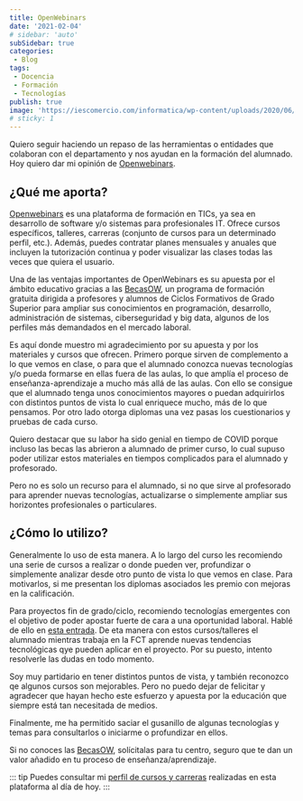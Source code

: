 ```yaml
---
title: OpenWebinars
date: '2021-02-04'
# sidebar: 'auto'
subSidebar: true
categories:
 - Blog
tags:
 - Docencia
 - Formación
 - Tecnologías
publish: true
image: 'https://iescomercio.com/informatica/wp-content/uploads/2020/06/logo-openwebinars-colabora.png'
# sticky: 1
---
```

Quiero seguir haciendo un repaso de las herramientas o entidades que colaboran con el departamento y nos ayudan en la formación del alumnado. Hoy quiero dar mi opinión de [Openwebinars](https://openwebinars.net/).

<!-- more -->

## ¿Qué me aporta?
[Openwebinars](https://openwebinars.net/) es una plataforma de formación en TICs, ya sea en desarrollo de software y/o sistemas para profesionales IT. Ofrece cursos específicos, talleres, carreras (conjunto de cursos para un determinado perfil, etc.). Además, puedes contratar planes mensuales y anuales que incluyen la tutorización continua y poder visualizar las clases todas las veces que quiera el usuario.

Una de las ventajas importantes de OpenWebinars es su apuesta por el ámbito educativo gracias a las [BecasOW](https://recursos.openwebinars.net/becasow/), un programa de formación gratuita dirigida a profesores y alumnos de Ciclos Formativos de Grado Superior para ampliar sus conocimientos en programación, desarrollo, administración de sistemas, ciberseguridad y big data, algunos de los perfiles más demandados en el mercado laboral.

Es aquí donde muestro mi agradecimiento por su apuesta y por los materiales y cursos que ofrecen. Primero porque sirven de complemento a lo que vemos en clase, o para que el alumnado conozca nuevas tecnologías y/o pueda formarse en ellas fuera de las aulas, lo que amplía el proceso de enseñanza-aprendizaje a mucho más allá de las aulas. Con ello se consigue que el alumnado tenga unos conocimientos mayores o puedan adquirirlos con distintos puntos de vista lo cual enriquece mucho, más de lo que pensamos. Por otro lado otorga diplomas una vez pasas los cuestionarios y pruebas de cada curso.

Quiero destacar que su labor ha sido genial en tiempo de COVID porque incluso las becas las abrieron a alumnado de primer curso, lo cual supuso poder utilizar estos materiales en tiempos complicados para el alumnado y profesorado. 

Pero no es solo un recurso para el alumnado, si no que sirve al profesorado para aprender nuevas tecnologías, actualizarse o simplemente ampliar sus horizontes profesionales o particulares.

## ¿Cómo lo utilizo?

Generalmente lo uso de esta manera. A lo largo del curso les recomiendo una serie de cursos a realizar o donde pueden ver, profundizar o simplemente analizar desde otro punto de vista lo que vemos en clase. Para motivarlos, si me presentan los diplomas asociados les premio con mejoras en la calificación. 

Para proyectos fin de grado/ciclo, recomiendo tecnologías emergentes con el objetivo de poder apostar fuerte de cara a una oportunidad laboral. Hablé de ello en [esta entrada](https://joseluisgs.github.io/blog/2021-01-26-importancia-proyecto-final.html). De eta manera con estos cursos/talleres el alumnado mientras trabaja en la FCT aprende nuevas tendencias tecnológicas qye pueden aplicar en el proyecto. Por su puesto, intento resolverle las dudas en todo momento.

Soy muy partidario en tener distintos puntos de vista, y también reconozco qe algunos cursos son mejorables. Pero no puedo dejar de felicitar y agradecer que hayan hecho este esfuerzo y apuesta por la educación que siempre está tan necesitada de medios. 

Finalmente, me ha permitido saciar el gusanillo de algunas tecnologías y temas para consultarlos o iniciarme o profundizar en ellos.

Si no conoces las [BecasOW](https://recursos.openwebinars.net/becasow/), solícitalas para tu centro, seguro que te dan un valor añadido en tu proceso de enseñanza/aprendizaje.

::: tip
Puedes consultar mi [perfil de cursos y carreras](https://openwebinars.net/@gvq25aDx/) realizadas en esta plataforma al día de hoy.
:::




